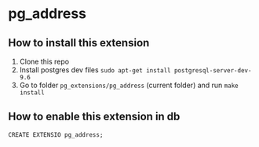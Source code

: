 # pg_address

## How to install this extension

1. Clone this repo
2. Install postgres dev files `sudo apt-get install postgresql-server-dev-9.6`
3. Go to folder `pg_extensions/pg_address` (current folder) and run `make install`

## How to enable this extension in db
```
CREATE EXTENSIO pg_address;
```